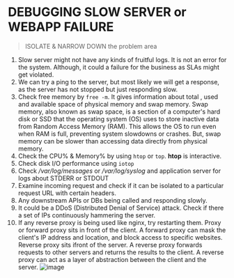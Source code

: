 # DEBUGGING SLOW SERVER or WEBAPP FAILURE

> ISOLATE & NARROW DOWN the problem area

1. Slow server might not have any kinds of fruitful logs. It is not an error for the system. Although, it could a failure for the business as SLAs might get violated.
2. We can try a ping to the server, but most likely we will get a response, as the server has not stopped but just responding slow.
3. Check free memory by `free -m`. It gives information about total , used and available space of physical memory and swap memory. Swap memory, also known as swap space, is a section of a computer's hard disk or SSD that the operating system (OS) uses to store inactive data from Random Access Memory (RAM). This allows the OS to run even when RAM is full, preventing system slowdowns or crashes. But, swap memory can be slower than accessing data directly from physical memory.
4. Check the CPU% & Memory% by using `htop` or `top`. **htop** is interactive.
5. Check disk I/O performance using `iotop`
6. Check _/var/log/messages_ or _/var/log/syslog_ and application server for logs about STDERR or STDOUT
7. Examine incoming request and check if it can be isolated to a particular request URL with certain headers.
8. Any downstream APIs or DBs being called and responding slowly.
9. It could be a DDoS (Distributed Denial of Service) attack. Check if there a set of IPs continuously hammering the server.
10. If any reverse proxy is being used like nginx, try restarting them. Proxy or forward proxy sits in front of the client. A forward proxy can mask the client's IP address and location, and block access to specific websites. Reverse proxy sits ifront of the server. A reverse proxy forwards requests to other servers and returns the results to the client. A reverse proxy can act as a layer of abstraction between the client and the server. ![image](https://github.com/user-attachments/assets/d9fc15e4-b2db-481d-a79e-f8de60d3c24a)

